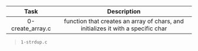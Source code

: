 | Task | Description |
| :----: | :-----------: |
| 0-create\_array.c | function that creates an array of chars, and initializes it with a specific char |
> `1-strdup.c`
